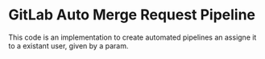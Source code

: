 # GitLab Auto Merge Request Pipeline
This code is an implementation to create automated pipelines an assigne it to a existant user, given by a param.


